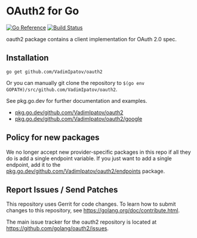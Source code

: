 # OAuth2 for Go

[![Go Reference](https://pkg.go.dev/badge/github.com/VadimIpatov/oauth2.svg)](https://pkg.go.dev/github.com/VadimIpatov/oauth2)
[![Build Status](https://travis-ci.org/golang/oauth2.svg?branch=master)](https://travis-ci.org/golang/oauth2)

oauth2 package contains a client implementation for OAuth 2.0 spec.

## Installation

~~~~
go get github.com/VadimIpatov/oauth2
~~~~

Or you can manually git clone the repository to
`$(go env GOPATH)/src/github.com/VadimIpatov/oauth2`.

See pkg.go.dev for further documentation and examples.

* [pkg.go.dev/github.com/VadimIpatov/oauth2](https://pkg.go.dev/github.com/VadimIpatov/oauth2)
* [pkg.go.dev/github.com/VadimIpatov/oauth2/google](https://pkg.go.dev/github.com/VadimIpatov/oauth2/google)

## Policy for new packages

We no longer accept new provider-specific packages in this repo if all
they do is add a single endpoint variable. If you just want to add a
single endpoint, add it to the
[pkg.go.dev/github.com/VadimIpatov/oauth2/endpoints](https://pkg.go.dev/github.com/VadimIpatov/oauth2/endpoints)
package.

## Report Issues / Send Patches

This repository uses Gerrit for code changes. To learn how to submit changes to
this repository, see https://golang.org/doc/contribute.html.

The main issue tracker for the oauth2 repository is located at
https://github.com/golang/oauth2/issues.
